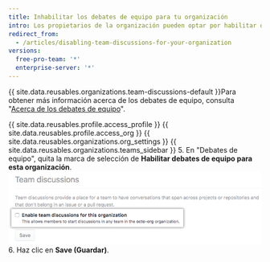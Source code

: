 ```yaml
---
title: Inhabilitar los debates de equipo para tu organización
intro: Los propietarios de la organización pueden optar por habilitar o inhabilitar los debates de equipo en toda la organización.
redirect_from:
  - /articles/disabling-team-discussions-for-your-organization
versions:
  free-pro-team: '*'
  enterprise-server: '*'
---
```


{{ site.data.reusables.organizations.team-discussions-default }}Para obtener más información acerca de los debates de equipo, consulta "[Acerca de los debates de equipo](/articles/about-team-discussions)".

{{ site.data.reusables.profile.access_profile }}
{{ site.data.reusables.profile.access_org }}
{{ site.data.reusables.organizations.org_settings }}
{{ site.data.reusables.organizations.teams_sidebar }}
5. En "Debates de equipo", quita la marca de selección de **Habilitar debates de equipo para esta organización**. ![Casilla de verificación para inhabilitar debates de equipo para una organización](/assets/images/help/settings/enable-team-discussions-for-org-checkbox.png)
6. Haz clic en **Save (Guardar)**.
